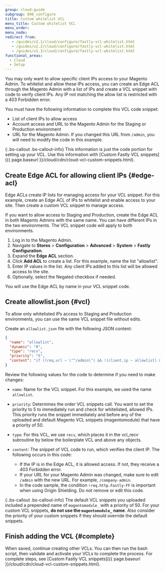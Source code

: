 ```yaml
---
group: cloud-guide
subgroup: 090_configure
title: Custom whitelist VCL
menu_title: Custom whitelist VCL
menu_order:
menu_node:
redirect from:
   - /guides/v2.1/cloud/configure/fastly-vcl-whitelist.html
   - /guides/v2.2/cloud/configure/fastly-vcl-whitelist.html
   - /guides/v2.3/cloud/configure/fastly-vcl-whitelist.html
functional_areas:
  - Cloud
  - Setup
---
```


You may only want to allow specific client IPs access to your Magento Admin. To whitelist and allow these IPs access, you can create an Edge ACL through the Magento Admin with a list of IPs and create a VCL snippet with code to verify client IPs. Any IP not matching the allow list is restricted with a 403 Forbidden error.

You must have the following information to complete this VCL code snippet:

* List of client IPs to allow access
* Account access and URL to the Magento Admin for the Staging or Production environment
* URL for the Magento Admin. If you changed this URL from `/admin`, you will need to modify the code in this example.

{:.bs-callout .bs-callout-info}
This information is just the code portion for setting up your VCL. Use this information with [Custom Fastly VCL snippets]({{ page.baseurl }}/cloud/cdn/cloud-vcl-custom-snippets.html).

## Create Edge ACL for allowing client IPs {#edge-acl}

Edge ACLs create IP lists for managing access for your VCL snippet. For this example, create an Edge ACL of IPs to whitelist and enable access to your site. Then create a custom VCL snippet to manage access.

If you want to allow access to Staging and Production, create the Edge ACL in both Magento Admins with the same name. You can have different IPs in the two environments. The VCL snippet code will apply to both environments.

1. Log in to the Magento Admin.
2. Navigate to **Stores** > **Configuration** > **Advanced** > **System** > **Fastly Configuration**.
3. Expand the **Edge ACL** section.
4. Click **Add ACL** to create a list. For this example, name the list "allowlist".
5. Enter IP values in the list. Any client IPs added to this list will be allowed access to the site.
6. Optionally, select the Negated checkbox if needed.

You will use the Edge ACL by name in your VCL snippet code.

## Create allowlist.json {#vcl}

To allow only whitelisted IPs access to Staging and Production environments, you can use the same VCL snippet file without edits.

Create an `allowlist.json` file with the following JSON content:

```json
{
  "name": "allowlist",
  "dynamic": "0",
  "type": "recv",
  "priority": "5",
  "content": "if ((req.url ~ \"^/admin\") && !(client.ip ~ allowlist) && !req.http.Fastly-FF) { error 403 \"Forbidden\"; }"
}
```

Review the following values for the code to determine if you need to make changes:

* `name`: Name for the VCL snippet. For this example, we used the name `allowlist`.
* `priority`: Determines the order VCL snippets call. You want to set the priority to 5 to immediately run and check for whitelisted, allowed IPs. This priority runs the snippet immediately and before any of the uploaded and default Magento VCL snippets (magentomodule) that have a priority of 50.
* `type`: For this VCL, we use `recv`, which places it in the vcl_recv subroutine by below the boilerplate VCL and above any objects.
* `content`: The snippet of VCL code to run, which verifies the client IP. The following occurs in this code:

  * If the IP is in the Edge ACL, it is allowed access. If not, they receive a 403 Forbidden error.
  * If your URL for your Magento Admin was changed, make sure to edit `/admin` with the new URL. For example, `/company-admin`.
  * In the code sample, the condition `!req.http.Fastly-FF` is important when using Origin Shielding. Do not remove or edit this code.

{:.bs-callout .bs-callout-info}
The default VCL snippets you uploaded included a prepended name of `magentomodule_` with a priority of 50. For your custom VCL snippets, **do not use the `magentomodule_` name**. Also consider the priority of your custom snippets if they should override the default snippets.

## Finish adding the VCL {#complete}

When saved, continue creating other VCLs. You can then run the bash script, then validate and activate your VCLs to complete the process. For complete steps, see [Custom Fastly VCL snippets]({{ page.baseurl }}/cloud/cdn/cloud-vcl-custom-snippets.html).

